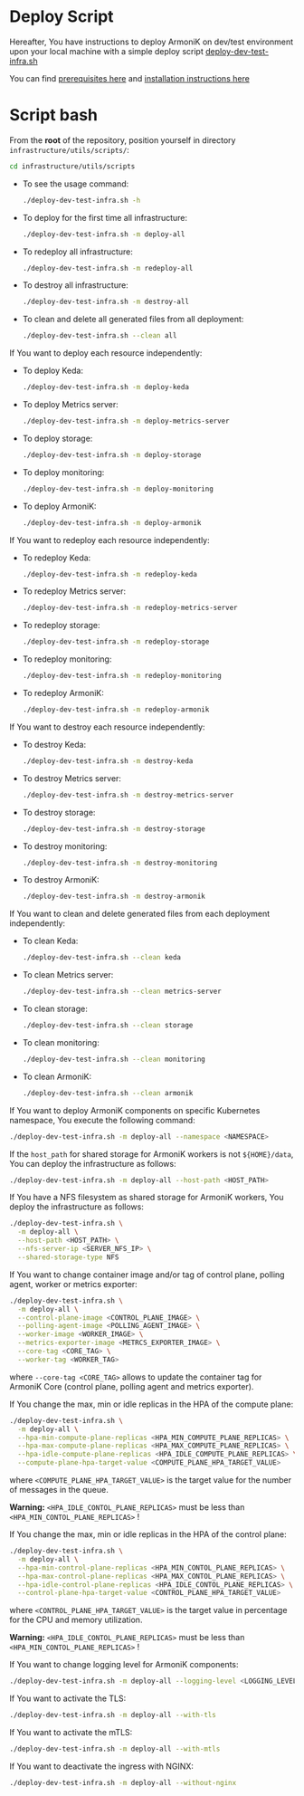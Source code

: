 # Deploy Script

Hereafter, You have instructions to deploy ArmoniK on dev/test environment upon your local machine with a simple deploy
script [deploy-dev-test-infra.sh](https://github.com/aneoconsulting/ArmoniK/blob/main/infrastructure/utils/scripts/deploy-dev-test-infra.sh)

You can find [prerequisites here](./0.prerequisites.md) and [installation instructions here](./1.deployment.md)

# Script bash

From the **root** of the repository, position yourself in directory `infrastructure/utils/scripts/`:

```bash [shell]
cd infrastructure/utils/scripts
```

- To see the usage command:

  ```bash [shell]
  ./deploy-dev-test-infra.sh -h
  ```

- To deploy for the first time all infrastructure:

  ```bash [shell]
  ./deploy-dev-test-infra.sh -m deploy-all
  ```

- To redeploy all infrastructure:

  ```bash [shell]
  ./deploy-dev-test-infra.sh -m redeploy-all
  ```

- To destroy all infrastructure:

  ```bash [shell]
  ./deploy-dev-test-infra.sh -m destroy-all
  ```

- To clean and delete all generated files from all deployment:

  ```bash [shell]
  ./deploy-dev-test-infra.sh --clean all
  ```

If You want to deploy each resource independently:

- To deploy Keda:

  ```bash [shell]
  ./deploy-dev-test-infra.sh -m deploy-keda
  ```

- To deploy Metrics server:

  ```bash [shell]
  ./deploy-dev-test-infra.sh -m deploy-metrics-server
  ```

- To deploy storage:

  ```bash [shell]
  ./deploy-dev-test-infra.sh -m deploy-storage
  ```

- To deploy monitoring:

  ```bash [shell]
  ./deploy-dev-test-infra.sh -m deploy-monitoring
  ```

- To deploy ArmoniK:

  ```bash [shell]
  ./deploy-dev-test-infra.sh -m deploy-armonik
  ```

If You want to redeploy each resource independently:

- To redeploy Keda:

  ```bash [shell]
  ./deploy-dev-test-infra.sh -m redeploy-keda
  ```

- To redeploy Metrics server:

  ```bash [shell]
  ./deploy-dev-test-infra.sh -m redeploy-metrics-server
  ```

- To redeploy storage:

  ```bash [shell]
  ./deploy-dev-test-infra.sh -m redeploy-storage
  ```

- To redeploy monitoring:

  ```bash [shell]
  ./deploy-dev-test-infra.sh -m redeploy-monitoring
  ```

- To redeploy ArmoniK:

  ```bash [shell]
  ./deploy-dev-test-infra.sh -m redeploy-armonik
  ```

If You want to destroy each resource independently:

- To destroy Keda:

  ```bash [shell]
  ./deploy-dev-test-infra.sh -m destroy-keda
  ```

- To destroy Metrics server:

  ```bash [shell]
  ./deploy-dev-test-infra.sh -m destroy-metrics-server
  ```

- To destroy storage:

  ```bash [shell]
  ./deploy-dev-test-infra.sh -m destroy-storage
  ```

- To destroy monitoring:

  ```bash [shell]
  ./deploy-dev-test-infra.sh -m destroy-monitoring
  ```

- To destroy ArmoniK:

  ```bash [shell]
  ./deploy-dev-test-infra.sh -m destroy-armonik
  ```

If You want to clean and delete generated files from each deployment independently:

- To clean Keda:

  ```bash [shell]
  ./deploy-dev-test-infra.sh --clean keda
  ```

- To clean Metrics server:

  ```bash [shell]
  ./deploy-dev-test-infra.sh --clean metrics-server
  ```

- To clean storage:

  ```bash [shell]
  ./deploy-dev-test-infra.sh --clean storage
  ```

- To clean monitoring:

  ```bash [shell]
  ./deploy-dev-test-infra.sh --clean monitoring
  ```

- To clean ArmoniK:

  ```bash [shell]
  ./deploy-dev-test-infra.sh --clean armonik
  ```

If You want to deploy ArmoniK components on specific Kubernetes namespace, You execute the following command:

```bash [shell]
./deploy-dev-test-infra.sh -m deploy-all --namespace <NAMESPACE>
```

If the `host_path` for shared storage for ArmoniK workers is not `${HOME}/data`, You can deploy the infrastructure as
follows:

```bash [shell]
./deploy-dev-test-infra.sh -m deploy-all --host-path <HOST_PATH>
```

If You have a NFS filesystem as shared storage for ArmoniK workers, You deploy the infrastructure as follows:

```bash [shell]
./deploy-dev-test-infra.sh \
  -m deploy-all \
  --host-path <HOST_PATH> \
  --nfs-server-ip <SERVER_NFS_IP> \
  --shared-storage-type NFS
```

If You want to change container image and/or tag of control plane, polling agent, worker or metrics exporter:

```bash [shell]
./deploy-dev-test-infra.sh \
  -m deploy-all \
  --control-plane-image <CONTROL_PLANE_IMAGE> \
  --polling-agent-image <POLLING_AGENT_IMAGE> \
  --worker-image <WORKER_IMAGE> \
  --metrics-exporter-image <METRCS_EXPORTER_IMAGE> \
  --core-tag <CORE_TAG> \
  --worker-tag <WORKER_TAG>
```

where `--core-tag <CORE_TAG>` allows to update the container tag for ArmoniK Core (control plane, polling agent and
metrics exporter).

If You change the max, min or idle replicas in the HPA of the compute plane:

```bash [shell]
./deploy-dev-test-infra.sh \
  -m deploy-all \
  --hpa-min-compute-plane-replicas <HPA_MIN_COMPUTE_PLANE_REPLICAS> \
  --hpa-max-compute-plane-replicas <HPA_MAX_COMPUTE_PLANE_REPLICAS> \
  --hpa-idle-compute-plane-replicas <HPA_IDLE_COMPUTE_PLANE_REPLICAS> \
  --compute-plane-hpa-target-value <COMPUTE_PLANE_HPA_TARGET_VALUE>
```

where `<COMPUTE_PLANE_HPA_TARGET_VALUE>` is the target value for the number of messages in the queue.

**Warning:** `<HPA_IDLE_CONTOL_PLANE_REPLICAS>` must be less than `<HPA_MIN_CONTOL_PLANE_REPLICAS>` !

If You change the max, min or idle replicas in the HPA of the control plane:

```bash [shell]
./deploy-dev-test-infra.sh \
  -m deploy-all \
  --hpa-min-control-plane-replicas <HPA_MIN_CONTOL_PLANE_REPLICAS> \
  --hpa-max-control-plane-replicas <HPA_MAX_CONTOL_PLANE_REPLICAS> \
  --hpa-idle-control-plane-replicas <HPA_IDLE_CONTOL_PLANE_REPLICAS> \
  --control-plane-hpa-target-value <CONTROL_PLANE_HPA_TARGET_VALUE>
```

where `<CONTROL_PLANE_HPA_TARGET_VALUE>` is the target value in percentage for the CPU and memory utilization.

**Warning:** `<HPA_IDLE_CONTOL_PLANE_REPLICAS>` must be less than `<HPA_MIN_CONTOL_PLANE_REPLICAS>` !

If You want to change logging level for ArmoniK components:

```bash [shell]
./deploy-dev-test-infra.sh -m deploy-all --logging-level <LOGGING_LEVEL_FOR_ARMONIK>
```

If You want to activate the TLS:

```bash [shell]
./deploy-dev-test-infra.sh -m deploy-all --with-tls
```

If You want to activate the mTLS:

```bash [shell]
./deploy-dev-test-infra.sh -m deploy-all --with-mtls
```

If You want to deactivate the ingress with NGINX:

```bash [shell]
./deploy-dev-test-infra.sh -m deploy-all --without-nginx
```
